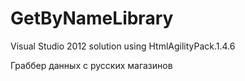 GetByNameLibrary
================
Visual Studio 2012 solution
using HtmlAgilityPack.1.4.6

Граббер данных с русских магазинов
